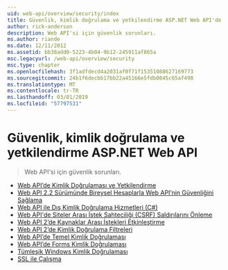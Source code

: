 ```yaml
---
uid: web-api/overview/security/index
title: Güvenlik, kimlik doğrulama ve yetkilendirme ASP.NET Web API'de | Microsoft Docs
author: rick-anderson
description: Web API'si için güvenlik sorunları.
ms.author: riande
ms.date: 12/11/2012
ms.assetid: bb38add0-5223-4b04-9b12-245911af865a
msc.legacyurl: /web-api/overview/security
msc.type: chapter
ms.openlocfilehash: 3f1adfdecd4a2031af0f71f15351088627169773
ms.sourcegitcommit: 24b1f6decbb17bb22a45166e5fdb0845c65af498
ms.translationtype: MT
ms.contentlocale: tr-TR
ms.lasthandoff: 03/01/2019
ms.locfileid: "57797531"
---
```

<a name="security-authentication-and-authorization-in-aspnet-web-api"></a>Güvenlik, kimlik doğrulama ve yetkilendirme ASP.NET Web API
====================
> Web API'si için güvenlik sorunları.


- [Web API’de Kimlik Doğrulaması ve Yetkilendirme](authentication-and-authorization-in-aspnet-web-api.md)
- [Web API 2.2 Sürümünde Bireysel Hesaplarla Web API’nin Güvenliğini Sağlama](individual-accounts-in-web-api.md)
- [Web API ile Dış Kimlik Doğrulama Hizmetleri (C#)](external-authentication-services.md)
- [Web API'de Siteler Arası İstek Sahteciliği (CSRF) Saldırılarını Önleme](preventing-cross-site-request-forgery-csrf-attacks.md)
- [Web API 2’de Kaynaklar Arası İstekleri Etkinleştirme](enabling-cross-origin-requests-in-web-api.md)
- [Web API 2’de Kimlik Doğrulama Filtreleri](authentication-filters.md)
- [Web API’de Temel Kimlik Doğrulaması](basic-authentication.md)
- [Web API’de Forms Kimlik Doğrulaması](forms-authentication.md)
- [Tümleşik Windows Kimlik Doğrulaması](integrated-windows-authentication.md)
- [SSL ile Çalışma](working-with-ssl-in-web-api.md)
